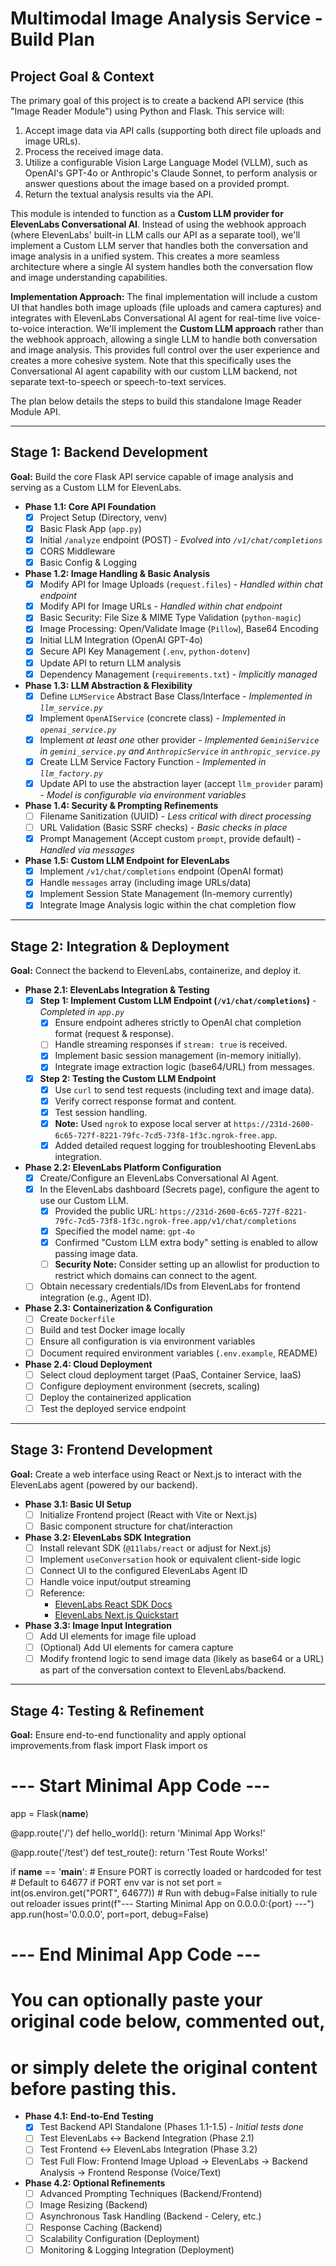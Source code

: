 # Multimodal Image Analysis Service - Build Plan

## Project Goal & Context

The primary goal of this project is to create a backend API service (this "Image Reader Module") using Python and Flask. This service will:

1.  Accept image data via API calls (supporting both direct file uploads and image URLs).
2.  Process the received image data.
3.  Utilize a configurable Vision Large Language Model (VLLM), such as OpenAI's GPT-4o or Anthropic's Claude Sonnet, to perform analysis or answer questions about the image based on a provided prompt.
4.  Return the textual analysis results via the API.

This module is intended to function as a **Custom LLM provider for ElevenLabs Conversational AI**. Instead of using the webhook approach (where ElevenLabs' built-in LLM calls our API as a separate tool), we'll implement a Custom LLM server that handles both the conversation and image analysis in a unified system. This creates a more seamless architecture where a single AI system handles both the conversation flow and image understanding capabilities.

**Implementation Approach:** The final implementation will include a custom UI that handles both image uploads (file uploads and camera captures) and integrates with ElevenLabs Conversational AI agent for real-time live voice-to-voice interaction. We'll implement the **Custom LLM approach** rather than the webhook approach, allowing a single LLM to handle both conversation and image analysis. This provides full control over the user experience and creates a more cohesive system. Note that this specifically uses the Conversational AI agent capability with our custom LLM backend, not separate text-to-speech or speech-to-text services.

The plan below details the steps to build this standalone Image Reader Module API.

---

## Stage 1: Backend Development

**Goal:** Build the core Flask API service capable of image analysis and serving as a Custom LLM for ElevenLabs.

*   **Phase 1.1: Core API Foundation**
    *   [X] Project Setup (Directory, venv)
    *   [X] Basic Flask App (`app.py`)
    *   [X] Initial `/analyze` endpoint (POST) - *Evolved into `/v1/chat/completions`*
    *   [X] CORS Middleware
    *   [X] Basic Config & Logging

*   **Phase 1.2: Image Handling & Basic Analysis**
    *   [X] Modify API for Image Uploads (`request.files`) - *Handled within chat endpoint*
    *   [X] Modify API for Image URLs - *Handled within chat endpoint*
    *   [X] Basic Security: File Size & MIME Type Validation (`python-magic`)
    *   [X] Image Processing: Open/Validate Image (`Pillow`), Base64 Encoding
    *   [X] Initial LLM Integration (OpenAI GPT-4o)
    *   [X] Secure API Key Management (`.env`, `python-dotenv`)
    *   [X] Update API to return LLM analysis
    *   [X] Dependency Management (`requirements.txt`) - *Implicitly managed*

*   **Phase 1.3: LLM Abstraction & Flexibility**
    *   [X] Define `LLMService` Abstract Base Class/Interface - *Implemented in `llm_service.py`*
    *   [X] Implement `OpenAIService` (concrete class) - *Implemented in `openai_service.py`*
    *   [X] Implement *at least one* other provider - *Implemented `GeminiService` in `gemini_service.py` and `AnthropicService` in `anthropic_service.py`*
    *   [X] Create LLM Service Factory Function - *Implemented in `llm_factory.py`*
    *   [X] Update API to use the abstraction layer (accept `llm_provider` param) - *Model is configurable via environment variables*

*   **Phase 1.4: Security & Prompting Refinements**
    *   [ ] Filename Sanitization (UUID) - *Less critical with direct processing*
    *   [ ] URL Validation (Basic SSRF checks) - *Basic checks in place*
    *   [X] Prompt Management (Accept custom `prompt`, provide default) - *Handled via messages*

*   **Phase 1.5: Custom LLM Endpoint for ElevenLabs**
    *   [X] Implement `/v1/chat/completions` endpoint (OpenAI format)
    *   [X] Handle `messages` array (including image URLs/data)
    *   [X] Implement Session State Management (In-memory currently)
    *   [X] Integrate Image Analysis logic within the chat completion flow

---

## Stage 2: Integration & Deployment

**Goal:** Connect the backend to ElevenLabs, containerize, and deploy it.

*   **Phase 2.1: ElevenLabs Integration & Testing**
    *   [X] **Step 1: Implement Custom LLM Endpoint (`/v1/chat/completions`)** - *Completed in `app.py`*
        *   [X] Ensure endpoint adheres strictly to OpenAI chat completion format (request & response).
        *   [ ] Handle streaming responses if `stream: true` is received.
        *   [X] Implement basic session management (in-memory initially).
        *   [X] Integrate image extraction logic (base64/URL) from messages.
    *   [X] **Step 2: Testing the Custom LLM Endpoint**
        *   [X] Use `curl` to send test requests (including text and image data).
        *   [X] Verify correct response format and content.
        *   [X] Test session handling.
        *   [X] **Note:** Used `ngrok` to expose local server at `https://231d-2600-6c65-727f-8221-79fc-7cd5-73f8-1f3c.ngrok-free.app`.
        *   [X] Added detailed request logging for troubleshooting ElevenLabs integration.

*   **Phase 2.2: ElevenLabs Platform Configuration**
    *   [X] Create/Configure an ElevenLabs Conversational AI Agent.
    *   [X] In the ElevenLabs dashboard (Secrets page), configure the agent to use our Custom LLM.
        *   [X] Provided the public URL: `https://231d-2600-6c65-727f-8221-79fc-7cd5-73f8-1f3c.ngrok-free.app/v1/chat/completions`
        *   [X] Specified the model name: `gpt-4o`
        *   [X] Confirmed "Custom LLM extra body" setting is enabled to allow passing image data.
        *   [ ] **Security Note:** Consider setting up an allowlist for production to restrict which domains can connect to the agent.
    *   [ ] Obtain necessary credentials/IDs from ElevenLabs for frontend integration (e.g., Agent ID).

*   **Phase 2.3: Containerization & Configuration**
    *   [ ] Create `Dockerfile`
    *   [ ] Build and test Docker image locally
    *   [ ] Ensure all configuration is via environment variables
    *   [ ] Document required environment variables (`.env.example`, README)

*   **Phase 2.4: Cloud Deployment**
    *   [ ] Select cloud deployment target (PaaS, Container Service, IaaS)
    *   [ ] Configure deployment environment (secrets, scaling)
    *   [ ] Deploy the containerized application
    *   [ ] Test the deployed service endpoint

---

## Stage 3: Frontend Development

**Goal:** Create a web interface using React or Next.js to interact with the ElevenLabs agent (powered by our backend).

*   **Phase 3.1: Basic UI Setup**
    *   [ ] Initialize Frontend project (React with Vite or Next.js)
    *   [ ] Basic component structure for chat/interaction

*   **Phase 3.2: ElevenLabs SDK Integration**
    *   [ ] Install relevant SDK (`@11labs/react` or adjust for Next.js)
    *   [ ] Implement `useConversation` hook or equivalent client-side logic
    *   [ ] Connect UI to the configured ElevenLabs Agent ID
    *   [ ] Handle voice input/output streaming
    *   [ ] Reference:
        *   [ElevenLabs React SDK Docs](https://elevenlabs.io/docs/conversational-ai/libraries/react)
        *   [ElevenLabs Next.js Quickstart](https://elevenlabs.io/docs/conversational-ai/guides/quickstarts/next-js)

*   **Phase 3.3: Image Input Integration**
    *   [ ] Add UI elements for image file upload
    *   [ ] (Optional) Add UI elements for camera capture
    *   [ ] Modify frontend logic to send image data (likely as base64 or a URL) as part of the conversation context to ElevenLabs/backend.

---

## Stage 4: Testing & Refinement

**Goal:** Ensure end-to-end functionality and apply optional improvements.from flask import Flask
import os

# --- Start Minimal App Code ---
app = Flask(__name__)

@app.route('/')
def hello_world():
    return 'Minimal App Works!'

@app.route('/test')
def test_route():
    return 'Test Route Works!'

if __name__ == '__main__':
    # Ensure PORT is correctly loaded or hardcoded for test
    # Default to 64677 if PORT env var is not set
    port = int(os.environ.get("PORT", 64677))
    # Run with debug=False initially to rule out reloader issues
    print(f"--- Starting Minimal App on 0.0.0.0:{port} ---")
    app.run(host='0.0.0.0', port=port, debug=False)
# --- End Minimal App Code ---

# You can optionally paste your original code below, commented out,
# or simply delete the original content before pasting this.

*   **Phase 4.1: End-to-End Testing**
    *   [X] Test Backend API Standalone (Phases 1.1-1.5) - *Initial tests done*
    *   [ ] Test ElevenLabs <-> Backend Integration (Phase 2.1)
    *   [ ] Test Frontend <-> ElevenLabs Integration (Phase 3.2)
    *   [ ] Test Full Flow: Frontend Image Upload -> ElevenLabs -> Backend Analysis -> Frontend Response (Voice/Text)

*   **Phase 4.2: Optional Refinements**
    *   [ ] Advanced Prompting Techniques (Backend/Frontend)
    *   [ ] Image Resizing (Backend)
    *   [ ] Asynchronous Task Handling (Backend - Celery, etc.)
    *   [ ] Response Caching (Backend)
    *   [ ] Scalability Configuration (Deployment)
    *   [ ] Monitoring & Logging Integration (Deployment)
